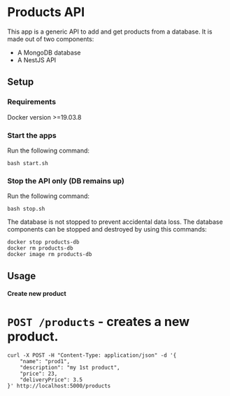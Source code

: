 # Products API

This app is a generic API to add and get products from a database. It is made out of two components:
* A MongoDB database
* A NestJS API

## Setup

### Requirements

Docker version >=19.03.8

### Start the apps

Run the following command:
```
bash start.sh
```

### Stop the API only (DB remains up)

Run the following command:
```
bash stop.sh
```

The database is not stopped to prevent accidental data loss. The database components can be stopped and destroyed by using this commands:

```
docker stop products-db
docker rm products-db
docker image rm products-db
```

## Usage

#### Create new product

# `POST /products` - creates a new product.

```
curl -X POST -H "Content-Type: application/json" -d '{
    "name": "prod1",
    "description": "my 1st product",
    "price": 23,
    "deliveryPrice": 3.5
}' http://localhost:5000/products
```
